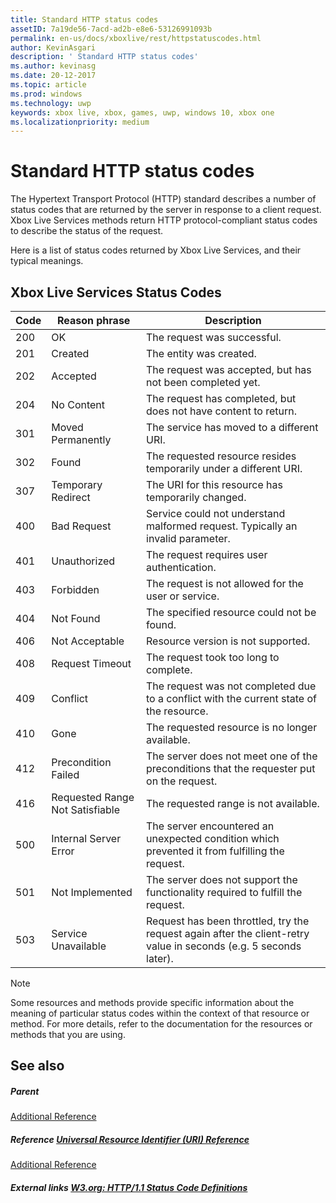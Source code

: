```yaml
---
title: Standard HTTP status codes
assetID: 7a19de56-7acd-ad2b-e8e6-53126991093b
permalink: en-us/docs/xboxlive/rest/httpstatuscodes.html
author: KevinAsgari
description: ' Standard HTTP status codes'
ms.author: kevinasg
ms.date: 20-12-2017
ms.topic: article
ms.prod: windows
ms.technology: uwp
keywords: xbox live, xbox, games, uwp, windows 10, xbox one
ms.localizationpriority: medium
---
```



# Standard HTTP status codes
 
The Hypertext Transport Protocol (HTTP) standard describes a number of status codes that are returned by the server in response to a client request. Xbox Live Services methods return HTTP protocol-compliant status codes to describe the status of the request.
 
Here is a list of status codes returned by Xbox Live Services, and their typical meanings.
 
<a id="ID4EAB"></a>

 
## Xbox Live Services Status Codes
 
| Code| Reason phrase| Description| 
| --- | --- | --- | 
| 200| OK| The request was successful.| 
| 201| Created| The entity was created.| 
| 202| Accepted| The request was accepted, but has not been completed yet.| 
| 204| No Content| The request has completed, but does not have content to return.| 
| 301| Moved Permanently| The service has moved to a different URI.| 
| 302| Found| The requested resource resides temporarily under a different URI.| 
| 307| Temporary Redirect| The URI for this resource has temporarily changed.| 
| 400| Bad Request| Service could not understand malformed request. Typically an invalid parameter.| 
| 401| Unauthorized| The request requires user authentication.| 
| 403| Forbidden| The request is not allowed for the user or service.| 
| 404| Not Found| The specified resource could not be found.| 
| 406| Not Acceptable| Resource version is not supported.| 
| 408| Request Timeout| The request took too long to complete.| 
| 409| Conflict| The request was not completed due to a conflict with the current state of the resource.| 
| 410| Gone| The requested resource is no longer available.| 
| 412| Precondition Failed| The server does not meet one of the preconditions that the requester put on the request.| 
| 416| Requested Range Not Satisfiable| The requested range is not available.| 
| 500| Internal Server Error| The server encountered an unexpected condition which prevented it from fulfilling the request.| 
| 501| Not Implemented| The server does not support the functionality required to fulfill the request.| 
| 503| Service Unavailable| Request has been throttled, try the request again after the client-retry value in seconds (e.g. 5 seconds later).| 
 

> [!NOTE] 
> Some resources and methods provide specific information about the meaning of particular status codes within the context of that resource or method. For more details, refer to the documentation for the resources or methods that you are using. 

  
<a id="ID4E3BAC"></a>

 
## See also
 
<a id="ID4E5BAC"></a>

 
##### Parent  

[Additional Reference](atoc-xboxlivews-reference-additional.md)

  
<a id="ID4EKCAC"></a>

 
##### Reference  [Universal Resource Identifier (URI) Reference](../uri/atoc-xboxlivews-reference-uris.md)

 [Additional Reference](atoc-xboxlivews-reference-additional.md)

  
<a id="ID4EZCAC"></a>

 
##### External links  [W3.org: HTTP/1.1 Status Code Definitions](http://www.w3.org/Protocols/rfc2616/rfc2616-sec10.html#sec10)

   